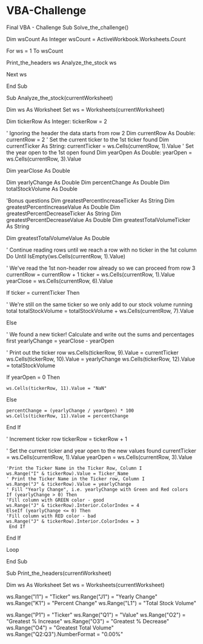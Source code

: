 # VBA-Challenge
Final VBA - Challenge
Sub Solve_the_challenge()

 Dim wsCount As Integer
 wsCount = ActiveWorkbook.Worksheets.Count
 
 For ws = 1 To wsCount
 
  Print_the_headers ws
  Analyze_the_stock ws
 
 Next ws
 
End Sub

Sub Analyze_the_stock(currentWorksheet)

 Dim ws As Worksheet
 Set ws = Worksheets(currentWorksheet)
 
 Dim tickerRow As Integer: tickerRow = 2
 
 ' Ignoring the header the data starts from row 2
 Dim currentRow As Double: currentRow = 2
 ' Set the current ticker to the 1st ticker found
 Dim currentTicker As String: currentTicker = ws.Cells(currentRow, 1).Value
 ' Set the year open to the 1st open found
 Dim yearOpen As Double: yearOpen = ws.Cells(currentRow, 3).Value
                      
 Dim yearClose As Double
 
 Dim yearlyChange As Double
 Dim percentChange As Double
 Dim totalStockVolume As Double
 
 'Bonus questions
 Dim greatestPercentIncreaseTicker As String
 Dim greatestPercentIncreaseValue As Double
 Dim greatestPercentDecreaseTicker As String
 Dim greatestPercentDecreaseValue As Double
 Dim greatestTotalVolumeTicker As String
                             
 Dim greatestTotalVolumeValue As Double
 
 ' Continue reading rows until we reach a row with no ticker in the 1st column
 Do Until IsEmpty(ws.Cells(currentRow, 1).Value)
 
  ' We've read the 1st non-header row already so we can proceed from row 3
  currentRow = currentRow + 1
  ticker = ws.Cells(currentRow, 1).Value
  yearClose = ws.Cells(currentRow, 6).Value
 
  If ticker = currentTicker Then
   
   ' We're still on the same ticker so we only add to our stock volume running total
   totalStockVolume = totalStockVolume + ws.Cells(currentRow, 7).Value
 
  Else
 
   ' We found a new ticker! Calculate and write out the sums and percentages first
   yearlyChange = yearClose - yearOpen
   
   ' Print out the ticker row
   ws.Cells(tickerRow, 9).Value = currentTicker
   ws.Cells(tickerRow, 10).Value = yearlyChange
   ws.Cells(tickerRow, 12).Value = totalStockVolume
   
   If yearOpen = 0 Then
   
    ws.Cells(tickerRow, 11).Value = "NaN"
   
   Else
   
    percentChange = (yearlyChange / yearOpen) * 100
    ws.Cells(tickerRow, 11).Value = percentChange
   
   End If
   
   ' Increment ticker row
   tickerRow = tickerRow + 1
   
   ' Set the current ticker and year open to the new values found
   currentTicker = ws.Cells(currentRow, 1).Value
   yearOpen = ws.Cells(currentRow, 3).Value
   
                   
    'Print the Ticker Name in the Ticker Row, Column I
    ws.Range("I" & tickerRow).Value = Ticker_Name
    ' Print the Ticker Name in the Ticker row, Column I
    ws.Range("J" & tickerRow).Value = yearlyChange
    ' Fill "Yearly Change", i.e. yearlyChange with Green and Red colors
    If (yearlyChange > 0) Then
    'Fill column with GREEN color - good
    ws.Range("J" & tickerRow).Interior.ColorIndex = 4
    ElseIf (yearlyChange <= 0) Then
    'Fill column with RED color - bad
    ws.Range("J" & tickerRow).Interior.ColorIndex = 3
     End If
 
  End If
 
 Loop
 
End Sub

Sub Print_the_headers(currentWorksheet)
 
 Dim ws As Worksheet
 Set ws = Worksheets(currentWorksheet)
 
 ws.Range("I1") = "Ticker"
 ws.Range("J1") = "Yearly Change"
 ws.Range("K1") = "Percent Change"
 ws.Range("L1") = "Total Stock Volume"
   
                                                               
                                                               
                                                                 
 ws.Range("P1") = "Ticker"
 ws.Range("Q1") = "Value"
 ws.Range("O2") = "Greatest % Increase"
 ws.Range("O3") = "Greatest % Decrease"
 ws.Range("O4") = "Greatest Total Volume"
 ws.Range("Q2:Q3").NumberFormat = "0.00%"
